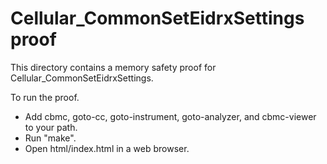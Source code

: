 # Cellular_CommonSetEidrxSettings proof

This directory contains a memory safety proof for
Cellular_CommonSetEidrxSettings.

To run the proof.

- Add cbmc, goto-cc, goto-instrument, goto-analyzer, and cbmc-viewer to your
  path.
- Run "make".
- Open html/index.html in a web browser.
